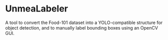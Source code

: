 # UnmeaLabeler

A tool to convert the Food-101 dataset into a YOLO-compatible structure for object detection, and to manually label bounding boxes using an OpenCV GUI.
